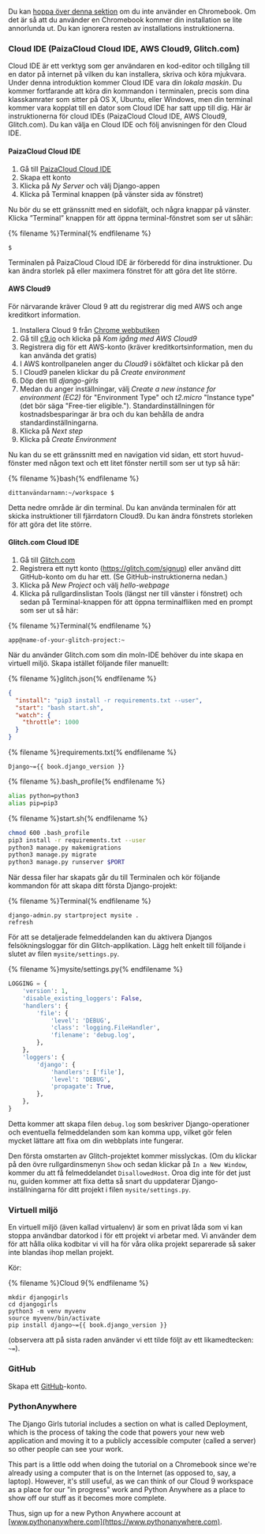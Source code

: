 Du kan [hoppa över denna sektion](http://tutorial.djangogirls.org/en/installation/#install-python) om du inte använder en Chromebook. Om det är så att du använder en Chromebook kommer din installation se lite annorlunda ut. Du kan ignorera resten av installations instruktionerna.

### Cloud IDE (PaizaCloud Cloud IDE, AWS Cloud9, Glitch.com)

Cloud IDE är ett verktyg som ger användaren en kod-editor och tillgång till en dator på internet på vilken du kan installera, skriva och köra mjukvara. Under denna introduktion kommer Cloud IDE vara din *lokala maskin*. Du kommer fortfarande att köra din kommandon i terminalen, precis som dina klasskamrater som sitter på OS X, Ubuntu, eller Windows, men din terminal kommer vara kopplat till en dator som Cloud IDE har satt upp till dig. Här är instruktionerna för cloud IDEs (PaizaCloud Cloud IDE, AWS Cloud9, Glitch.com). Du kan välja en Cloud IDE och följ anvisningen för den Cloud IDE.

#### PaizaCloud Cloud IDE

1. Gå till [PaizaCloud Cloud IDE](https://paiza.cloud/)
2. Skapa ett konto
3. Klicka på *Ny Server* och välj Django-appen
4. Klicka på Terminal knappen (på vänster sida av fönstret)

Nu bör du se ett gränssnitt med en sidofält, och några knappar på vänster. Klicka ”Terminal” knappen för att öppna terminal-fönstret som ser ut såhär:

{% filename %}Terminal{% endfilename %}

    $
    

Terminalen på PaizaCloud Cloud IDE är förberedd för dina instruktioner. Du kan ändra storlek på eller maximera fönstret för att göra det lite större.

#### AWS Cloud9

För närvarande kräver Cloud 9 att du registrerar dig med AWS och ange kreditkort information.

1. Installera Cloud 9 från [Chrome webbutiken](https://chrome.google.com/webstore/detail/cloud9/nbdmccoknlfggadpfkmcpnamfnbkmkcp)
2. Gå till [c9.io](https://c9.io) och klicka på *Kom igång med AWS Cloud9*
3. Registrera dig för ett AWS-konto (kräver kreditkortsinformation, men du kan använda det gratis)
4. I AWS kontrollpanelen anger du *Cloud9* i sökfältet och klickar på den
5. I Cloud9 panelen klickar du på *Create environment*
6. Döp den till *django-girls*
7. Medan du anger inställningar, välj *Create a new instance for environment (EC2)* för "Environment Type" och *t2.micro* "Instance type" (det bör säga "Free-tier eligible."). Standardinställningen för kostnadsbesparingar är bra och du kan behålla de andra standardinställningarna.
8. Klicka på *Next step*
9. Klicka på *Create Environment*

Nu kan du se ett gränssnitt med en navigation vid sidan, ett stort huvud-fönster med någon text och ett litet fönster nertill som ser ut typ så här:

{% filename %}bash{% endfilename %}

    dittanvändarnamn:~/workspace $
    

Detta nedre område är din terminal. Du kan använda terminalen för att skicka instruktioner till fjärrdatorn Cloud9. Du kan ändra fönstrets storleken för att göra det lite större.

#### Glitch.com Cloud IDE

1. Gå till [Glitch.com](https://glitch.com/)
2. Registrera ett nytt konto (https://glitch.com/signup) eller använd ditt GitHub-konto om du har ett. (Se GitHub-instruktionerna nedan.)
3. Klicka på *New Project* och välj *hello-webpage*
4. Klicka på rullgardinslistan Tools (längst ner till vänster i fönstret) och sedan på Terminal-knappen för att öppna terminalfliken med en prompt som ser ut så här:

{% filename %}Terminal{% endfilename %}

    app@name-of-your-glitch-project:~
    

När du använder Glitch.com som din moln-IDE behöver du inte skapa en virtuell miljö. Skapa istället följande filer manuellt:

{% filename %}glitch.json{% endfilename %}

```json
{
  "install": "pip3 install -r requirements.txt --user",
  "start": "bash start.sh",
  "watch": {
    "throttle": 1000
  }
}
```

{% filename %}requirements.txt{% endfilename %}

    Django~={{ book.django_version }}
    

{% filename %}.bash_profile{% endfilename %}

```bash
alias python=python3
alias pip=pip3
```

{% filename %}start.sh{% endfilename %}

```bash
chmod 600 .bash_profile
pip3 install -r requirements.txt --user
python3 manage.py makemigrations
python3 manage.py migrate
python3 manage.py runserver $PORT
```

När dessa filer har skapats går du till Terminalen och kör följande kommandon för att skapa ditt första Django-projekt:

{% filename %}Terminal{% endfilename %}

    django-admin.py startproject mysite .
    refresh
    

För att se detaljerade felmeddelanden kan du aktivera Djangos felsökningsloggar för din Glitch-applikation. Lägg helt enkelt till följande i slutet av filen `mysite/settings.py`.

{% filename %}mysite/settings.py{% endfilename %}

```python
LOGGING = {
    'version': 1,
    'disable_existing_loggers': False,
    'handlers': {
        'file': {
            'level': 'DEBUG',
            'class': 'logging.FileHandler',
            'filename': 'debug.log',
        },
    },
    'loggers': {
        'django': {
            'handlers': ['file'],
            'level': 'DEBUG',
            'propagate': True,
        },
    },
}
```

Detta kommer att skapa filen `debug.log` som beskriver Django-operationer och eventuella felmeddelanden som kan komma upp, vilket gör felen mycket lättare att fixa om din webbplats inte fungerar.

Den första omstarten av Glitch-projektet kommer misslyckas. (Om du klickar på den övre rullgardinsmenyn `Show` och sedan klickar på `In a New Window`, kommer du att få felmeddelandet `DisallowedHost`. Oroa dig inte för det just nu, guiden kommer att fixa detta så snart du uppdaterar Django-inställningarna för ditt projekt i filen `mysite/settings.py`.

### Virtuell miljö

En virtuell miljö (även kallad virtualenv) är som en privat låda som vi kan stoppa användbar datorkod i för ett projekt vi arbetar med. Vi använder dem för att hålla olika kodbitar vi vill ha för våra olika projekt separerade så saker inte blandas ihop mellan projekt.

Kör:

{% filename %}Cloud 9{% endfilename %}

    mkdir djangogirls
    cd djangogirls
    python3 -m venv myvenv
    source myvenv/bin/activate
    pip install django~={{ book.django_version }}
    

(observera att på sista raden använder vi ett tilde följt av ett likamedtecken: `~=`).

### GitHub

Skapa ett [GitHub](https://github.com)-konto.

### PythonAnywhere

The Django Girls tutorial includes a section on what is called Deployment, which is the process of taking the code that powers your new web application and moving it to a publicly accessible computer (called a server) so other people can see your work.

This part is a little odd when doing the tutorial on a Chromebook since we're already using a computer that is on the Internet (as opposed to, say, a laptop). However, it's still useful, as we can think of our Cloud 9 workspace as a place for our "in progress" work and Python Anywhere as a place to show off our stuff as it becomes more complete.

Thus, sign up for a new Python Anywhere account at [www.pythonanywhere.com](https://www.pythonanywhere.com).